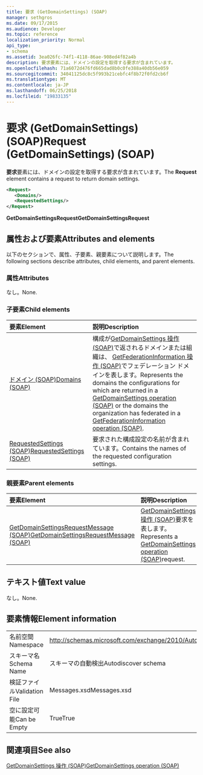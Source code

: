 ```yaml
---
title: 要求 (GetDomainSettings) (SOAP)
manager: sethgros
ms.date: 09/17/2015
ms.audience: Developer
ms.topic: reference
localization_priority: Normal
api_type:
- schema
ms.assetid: 3ea026fc-74f1-4118-86ae-908ed4f82a4b
description: 要求要素には、ドメインの設定を取得する要求が含まれています。
ms.openlocfilehash: 71a6072d476fd665dad8b0c0fe388a40db56e059
ms.sourcegitcommit: 34041125dc8c5f993b21cebfc4f8b72f0fd2cb6f
ms.translationtype: MT
ms.contentlocale: ja-JP
ms.lasthandoff: 06/25/2018
ms.locfileid: "19833135"
---
```

# <a name="request-getdomainsettings-soap"></a><span data-ttu-id="1a723-103">要求 (GetDomainSettings) (SOAP)</span><span class="sxs-lookup"><span data-stu-id="1a723-103">Request (GetDomainSettings) (SOAP)</span></span>

<span data-ttu-id="1a723-104">**要求**要素には、ドメインの設定を取得する要求が含まれています。</span><span class="sxs-lookup"><span data-stu-id="1a723-104">The **Request** element contains a request to return domain settings.</span></span> 
  
```xml
<Request>
   <Domains/>
   <RequestedSettings/>
</Request>
```

 <span data-ttu-id="1a723-105">**GetDomainSettingsRequest**</span><span class="sxs-lookup"><span data-stu-id="1a723-105">**GetDomainSettingsRequest**</span></span>
## <a name="attributes-and-elements"></a><span data-ttu-id="1a723-106">属性および要素</span><span class="sxs-lookup"><span data-stu-id="1a723-106">Attributes and elements</span></span>

<span data-ttu-id="1a723-107">以下のセクションで、属性、子要素、親要素について説明します。</span><span class="sxs-lookup"><span data-stu-id="1a723-107">The following sections describe attributes, child elements, and parent elements.</span></span>
  
### <a name="attributes"></a><span data-ttu-id="1a723-108">属性</span><span class="sxs-lookup"><span data-stu-id="1a723-108">Attributes</span></span>

<span data-ttu-id="1a723-109">なし。</span><span class="sxs-lookup"><span data-stu-id="1a723-109">None.</span></span>
  
### <a name="child-elements"></a><span data-ttu-id="1a723-110">子要素</span><span class="sxs-lookup"><span data-stu-id="1a723-110">Child elements</span></span>

|<span data-ttu-id="1a723-111">**要素**</span><span class="sxs-lookup"><span data-stu-id="1a723-111">**Element**</span></span>|<span data-ttu-id="1a723-112">**説明**</span><span class="sxs-lookup"><span data-stu-id="1a723-112">**Description**</span></span>|
|:-----|:-----|
|[<span data-ttu-id="1a723-113">ドメイン (SOAP)</span><span class="sxs-lookup"><span data-stu-id="1a723-113">Domains (SOAP)</span></span>](domains-soap.md) <br/> |<span data-ttu-id="1a723-114">構成が[GetDomainSettings 操作 (SOAP)](getdomainsettings-operation-soap.md)で返されるドメインまたは組織は、 [GetFederationInformation 操作 (SOAP)](getfederationinformation-operation-soap.md)でフェデレーション ドメインを表します。</span><span class="sxs-lookup"><span data-stu-id="1a723-114">Represents the domains the configurations for which are returned in a [GetDomainSettings operation (SOAP)](getdomainsettings-operation-soap.md) or the domains the organization has federated in a [GetFederationInformation operation (SOAP)](getfederationinformation-operation-soap.md).</span></span>  <br/> |
|[<span data-ttu-id="1a723-115">RequestedSettings (SOAP)</span><span class="sxs-lookup"><span data-stu-id="1a723-115">RequestedSettings (SOAP)</span></span>](requestedsettings-soap.md) <br/> |<span data-ttu-id="1a723-116">要求された構成設定の名前が含まれています。</span><span class="sxs-lookup"><span data-stu-id="1a723-116">Contains the names of the requested configuration settings.</span></span>  <br/> |
   
### <a name="parent-elements"></a><span data-ttu-id="1a723-117">親要素</span><span class="sxs-lookup"><span data-stu-id="1a723-117">Parent elements</span></span>

|<span data-ttu-id="1a723-118">**要素**</span><span class="sxs-lookup"><span data-stu-id="1a723-118">**Element**</span></span>|<span data-ttu-id="1a723-119">**説明**</span><span class="sxs-lookup"><span data-stu-id="1a723-119">**Description**</span></span>|
|:-----|:-----|
|[<span data-ttu-id="1a723-120">GetDomainSettingsRequestMessage (SOAP)</span><span class="sxs-lookup"><span data-stu-id="1a723-120">GetDomainSettingsRequestMessage (SOAP)</span></span>](getdomainsettingsrequestmessage-soap.md) <br/> |<span data-ttu-id="1a723-121">[GetDomainSettings 操作 (SOAP)](getdomainsettings-operation-soap.md)要求を表します。</span><span class="sxs-lookup"><span data-stu-id="1a723-121">Represents a [GetDomainSettings operation (SOAP)](getdomainsettings-operation-soap.md)request.</span></span>  <br/> |
   
## <a name="text-value"></a><span data-ttu-id="1a723-122">テキスト値</span><span class="sxs-lookup"><span data-stu-id="1a723-122">Text value</span></span>

<span data-ttu-id="1a723-123">なし。</span><span class="sxs-lookup"><span data-stu-id="1a723-123">None.</span></span>
  
## <a name="element-information"></a><span data-ttu-id="1a723-124">要素情報</span><span class="sxs-lookup"><span data-stu-id="1a723-124">Element information</span></span>

|||
|:-----|:-----|
|<span data-ttu-id="1a723-125">名前空間</span><span class="sxs-lookup"><span data-stu-id="1a723-125">Namespace</span></span>  <br/> |http://schemas.microsoft.com/exchange/2010/Autodiscover  <br/> |
|<span data-ttu-id="1a723-126">スキーマ名</span><span class="sxs-lookup"><span data-stu-id="1a723-126">Schema Name</span></span>  <br/> |<span data-ttu-id="1a723-127">スキーマの自動検出</span><span class="sxs-lookup"><span data-stu-id="1a723-127">Autodiscover schema</span></span>  <br/> |
|<span data-ttu-id="1a723-128">検証ファイル</span><span class="sxs-lookup"><span data-stu-id="1a723-128">Validation File</span></span>  <br/> |<span data-ttu-id="1a723-129">Messages.xsd</span><span class="sxs-lookup"><span data-stu-id="1a723-129">Messages.xsd</span></span>  <br/> |
|<span data-ttu-id="1a723-130">空に設定可能</span><span class="sxs-lookup"><span data-stu-id="1a723-130">Can be Empty</span></span>  <br/> |<span data-ttu-id="1a723-131">True</span><span class="sxs-lookup"><span data-stu-id="1a723-131">True</span></span>  <br/> |
   
## <a name="see-also"></a><span data-ttu-id="1a723-132">関連項目</span><span class="sxs-lookup"><span data-stu-id="1a723-132">See also</span></span>



[<span data-ttu-id="1a723-133">GetDomainSettings 操作 (SOAP)</span><span class="sxs-lookup"><span data-stu-id="1a723-133">GetDomainSettings operation (SOAP)</span></span>](getdomainsettings-operation-soap.md)

